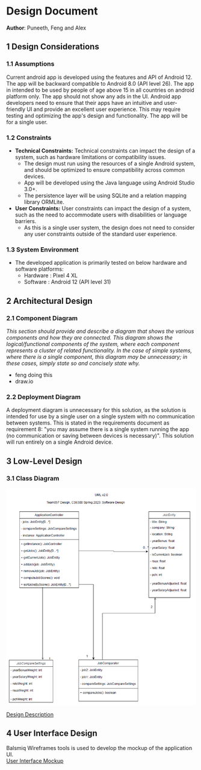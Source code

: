 # Design Document

**Author**: Puneeth, Feng and Alex

## 1 Design Considerations


### 1.1 Assumptions
Current android app is developed using the features and API of Android 12. The app will be backward compatible to Android 8.0 (API level 26). 
The app in intended to be used by people of age above 15 in all countries on android platform only. The app should not show any ads in the UI.
Android app developers need to ensure that their apps have an intuitive and user-friendly UI and provide an excellent user experience. 
This may require testing and optimizing the app's design and functionality. The app will be for a single user.

### 1.2 Constraints
- **Technical Constraints:** Technical constraints can impact the design of a system, such as hardware limitations or compatibility issues.
  - The design must run using the resources of a single Android system, and should be optimized to ensure compatibility across common devices.
  - App will be developed using the Java language using Android Studio 3.0+.
  - The persistence layer will be using SQLite and a relation mapping library ORMLite.
- **User Constraints:** User constraints can impact the design of a system, such as the need to accommodate users with disabilities or language barriers. 
  - As this is a single user system, the design does not need to consider any user constraints outside of the standard user experience.

### 1.3 System Environment
- The developed application is primarily tested on below hardware and software platforms:
  - Hardware : Pixel 4 XL
  - Software : Android 12 (API level 31) 	 	

## 2 Architectural Design
### 2.1 Component Diagram
>>
*This section should provide and describe a diagram that shows the various components and how they are connected. This diagram shows the logical/functional components of the system, where each component represents a cluster of related functionality. In the case of simple systems, where there is a single component, this diagram may be unnecessary; in these cases, simply state so and concisely state why.*
* feng doing this
* draw.io

### 2.2 Deployment Diagram
A deployment diagram is unnecessary for this solution, as the solution is intended for use by a single user on a single system with no communication between systems. This is stated in the requirements document as requirement 8: "you may assume there is a single system running the app (no communication or saving between devices is necessary)". This solution will run entirely on a single Android device.

## 3 Low-Level Design
### 3.1 Class Diagram
![Team Class Diagram](../images/design-team.png)

[Design Description](../design-description.md)

## 4 User Interface Design
Balsmiq Wireframes tools is used to develop the mockup of the application UI.\
[User Interface Mockup](./wireframe.pdf)

